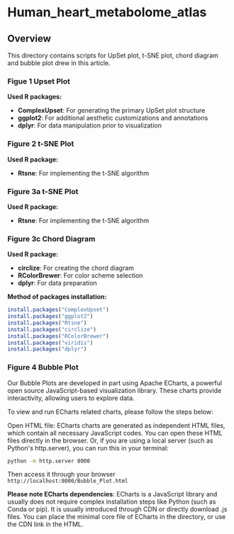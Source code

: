 # Human_heart_metabolome_atlas

## Overview

This directory contains scripts for UpSet plot, t-SNE plot, chord diagram and bubble plot drew in this article.



### Figue 1 Upset Plot

**Used R packages:**

- **ComplexUpset**: For generating the primary UpSet plot structure
- **ggplot2**: For additional aesthetic customizations and annotations
- **dplyr**: For data manipulation prior to visualization

### Figure 2 t-SNE Plot

**Used R package:**

- **Rtsne**: For implementing the t-SNE algorithm

### Figure 3a t-SNE Plot

**Used R package:**

- **Rtsne**: For implementing the t-SNE algorithm

### Figure 3c Chord Diagram

**Used R package:**

- **circlize**: For creating the chord diagram
- **RColorBrewer**: For color scheme selection
- **dplyr**: For data preparation

**Method of packages installation:**

```R
install.packages("ComplexUpset")
install.packages("ggplot2")
install.packages("Rtsne")
install.packages("circlize")
install.packages("RColorBrewer")
install.packages("viridis")
install.packages("dplyr")
```

### Figure 4 Bubble Plot

Our Bubble Plots are developed in part using Apache ECharts, a powerful open source JavaScript-based visualization library. These charts provide interactivity, allowing users to explore data.

To view and run ECharts related charts, please follow the steps below:

Open HTML file: ECharts charts are generated as independent HTML files, which contain all necessary JavaScript codes. You can open these HTML files directly in the browser. Or, if you are using a local server (such as Python's http.server), you can run this in your terminal:

```bash
python -m http.server 8000
```

Then access it through your browser `http://localhost:8000/Bubble_Plot.html`

**Please note ECharts dependencies**: ECharts is a JavaScript library and usually does not require complex installation steps like Python (such as Conda or pip). It is usually introduced through CDN or directly download .js files. You can place the minimal core file of ECharts in the directory, or use the CDN link in the HTML.